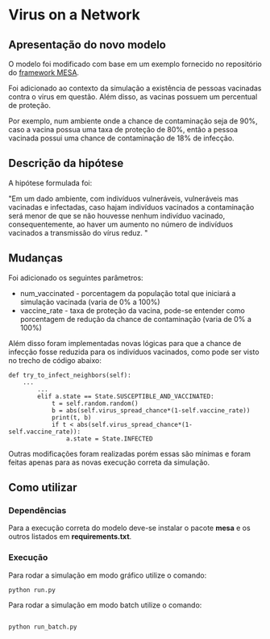 # Virus on a Network

## Apresentação do novo modelo

O modelo foi modificado com base em um exemplo fornecido no repositório do [framework MESA](https://github.com/projectmesa/mesa-examples).

Foi adicionado ao contexto da simulação a existência de pessoas vacinadas contra o virus em questão. Além disso, as vacinas possuem um percentual de proteção. 

Por exemplo, num ambiente onde a chance de contaminação seja de 90%, caso a vacina possua uma taxa de proteção de 80%, então a pessoa vacinada possui uma chance de contaminação de 18% de infecção.

## Descrição da hipótese

A hipótese formulada foi:

"Em um dado ambiente, com indivíduos vulneráveis, vulneráveis mas vacinadas e infectadas, caso hajam indivíduos vacinados a contaminação será menor de que se não houvesse nenhum indivíduo vacinado, consequentemente, ao haver um aumento no número de indivíduos vacinados a transmissão do vírus reduz. "

## Mudanças

Foi adicionado os seguintes parâmetros:
- num_vaccinated - porcentagem da população total que iniciará a simulação vacinada (varia de 0% a 100%)
- vaccine_rate - taxa de proteção da vacina, pode-se entender como porcentagem de redução da chance de contaminação (varia de 0% a 100%)

Além disso foram implementadas novas lógicas para que a chance de infecção fosse reduzida para os indivíduos vacinados, como pode ser visto no trecho de código abaixo:
```
def try_to_infect_neighbors(self):
    ...
        ...
        elif a.state == State.SUSCEPTIBLE_AND_VACCINATED:
            t = self.random.random()
            b = abs(self.virus_spread_chance*(1-self.vaccine_rate))
            print(t, b)
            if t < abs(self.virus_spread_chance*(1-self.vaccine_rate)):
                a.state = State.INFECTED
```

Outras modificações foram realizadas porém essas são mínimas e foram feitas apenas para as novas execução correta da simulação.

## Como utilizar

### Dependências
 
Para a execução correta do modelo deve-se instalar o pacote **mesa** e os outros listados em **requirements.txt**.

### Execução

Para rodar a simulação em modo gráfico utilize o comando:

```
python run.py
```

Para rodar a simulação em modo batch utilize o comando:
```

python run_batch.py
```
